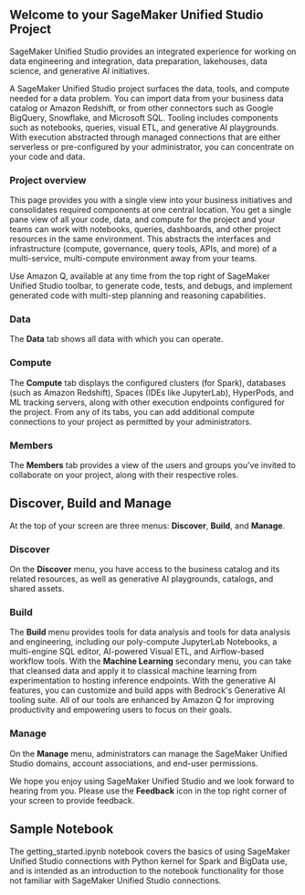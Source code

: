 ## Welcome to your SageMaker Unified Studio Project

SageMaker Unified Studio provides an integrated experience for working on data engineering and integration, data preparation, lakehouses, data science, and generative AI initiatives.

A SageMaker Unified Studio project surfaces the data, tools, and compute needed for a data problem. You can import data from your business data catalog or Amazon Redshift, or from other connectors such as Google BigQuery, Snowflake, and Microsoft SQL. Tooling includes components such as notebooks, queries, visual ETL, and generative AI playgrounds. With execution abstracted through managed connections that are either serverless or pre-configured by your administrator, you can concentrate on your code and data.

### Project overview

This page provides you with a single view into your business initiatives and consolidates required components at one central location. You get a single pane view of all your code, data, and compute for the project and your teams can work with notebooks, queries, dashboards, and other project resources in the same environment. This abstracts the interfaces and infrastructure (compute, governance, query tools, APIs, and more) of a multi-service, multi-compute environment away from your teams.

Use Amazon Q, available at any time from the top right of SageMaker Unified Studio toolbar, to generate code, tests, and debugs, and implement generated code with multi-step planning and reasoning capabilities.

### Data

The **Data** tab shows all data with which you can operate.

### Compute

The **Compute** tab displays the configured clusters (for Spark), databases (such as Amazon Redshift), Spaces (IDEs like JupyterLab), HyperPods, and ML tracking servers, along with other execution endpoints configured for the project. From any of its tabs, you can add additional compute connections to your project as permitted by your administrators. 

### Members

The **Members** tab provides a view of the users and groups you've invited to collaborate on your project, along with their respective roles.

## Discover, Build and Manage

At the top of your screen are three menus: **Discover**, **Build**, and **Manage**.

### Discover

On the **Discover** menu, you have access to the business catalog and its related resources, as well as generative AI playgrounds, catalogs, and shared assets.

### Build

The **Build** menu provides tools for data analysis and tools for data analysis and engineering, including our poly-compute JupyterLab Notebooks, a multi-engine SQL editor, AI-powered Visual ETL, and Airflow-based workflow tools. With the **Machine Learning** secondary menu, you can take that cleansed data and apply it to classical machine learning from experimentation to hosting inference endpoints. With the generative AI features, you can customize and build apps with Bedrock's Generative AI tooling suite. All of our tools are enhanced by Amazon Q for improving productivity and empowering users to focus on their goals. 

### Manage

On the **Manage** menu, administrators can manage the SageMaker Unified Studio domains, account associations, and end-user permissions.

We hope you enjoy using SageMaker Unified Studio and we look forward to hearing from you. Please use the **Feedback** icon in the top right corner of your screen to provide feedback.

## Sample Notebook

The getting_started.ipynb notebook covers the basics of using SageMaker Unified Studio connections with Python kernel for Spark and BigData use, and is intended as an introduction to the notebook functionality for those not familiar with SageMaker Unified Studio connections.